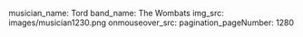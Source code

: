 musician_name: Tord
band_name: The Wombats
img_src: images/musician1230.png
onmouseover_src: 
pagination_pageNumber: 1280